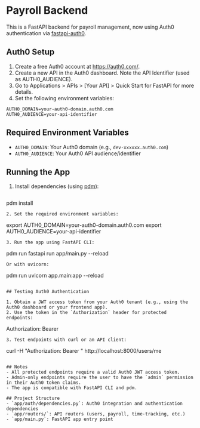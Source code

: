 # Payroll Backend

This is a FastAPI backend for payroll management, now using Auth0 authentication via [fastapi-auth0](https://github.com/auth0/fastapi-auth0).

## Auth0 Setup

1. Create a free Auth0 account at https://auth0.com/.
2. Create a new API in the Auth0 dashboard. Note the API Identifier (used as AUTH0_AUDIENCE).
3. Go to Applications > APIs > [Your API] > Quick Start for FastAPI for more details.
4. Set the following environment variables:

```
AUTH0_DOMAIN=your-auth0-domain.auth0.com
AUTH0_AUDIENCE=your-api-identifier
```

## Required Environment Variables
- `AUTH0_DOMAIN`: Your Auth0 domain (e.g., `dev-xxxxxx.auth0.com`)
- `AUTH0_AUDIENCE`: Your Auth0 API audience/identifier

## Running the App

1. Install dependencies (using [pdm](https://pdm.fming.dev/)):
   ```
pdm install
   ```
2. Set the required environment variables:
   ```
export AUTH0_DOMAIN=your-auth0-domain.auth0.com
export AUTH0_AUDIENCE=your-api-identifier
   ```
3. Run the app using FastAPI CLI:
   ```
pdm run fastapi run app/main.py --reload
   ```
   Or with uvicorn:
   ```
pdm run uvicorn app.main:app --reload
   ```

## Testing Auth0 Authentication

1. Obtain a JWT access token from your Auth0 tenant (e.g., using the Auth0 dashboard or your frontend app).
2. Use the token in the `Authorization` header for protected endpoints:
   ```
   Authorization: Bearer <your-access-token>
   ```
3. Test endpoints with curl or an API client:
   ```
curl -H "Authorization: Bearer <your-access-token>" http://localhost:8000/users/me
   ```

## Notes
- All protected endpoints require a valid Auth0 JWT access token.
- Admin-only endpoints require the user to have the `admin` permission in their Auth0 token claims.
- The app is compatible with FastAPI CLI and pdm.

## Project Structure
- `app/auth/dependencies.py`: Auth0 integration and authentication dependencies
- `app/routers/`: API routers (users, payroll, time-tracking, etc.)
- `app/main.py`: FastAPI app entry point

